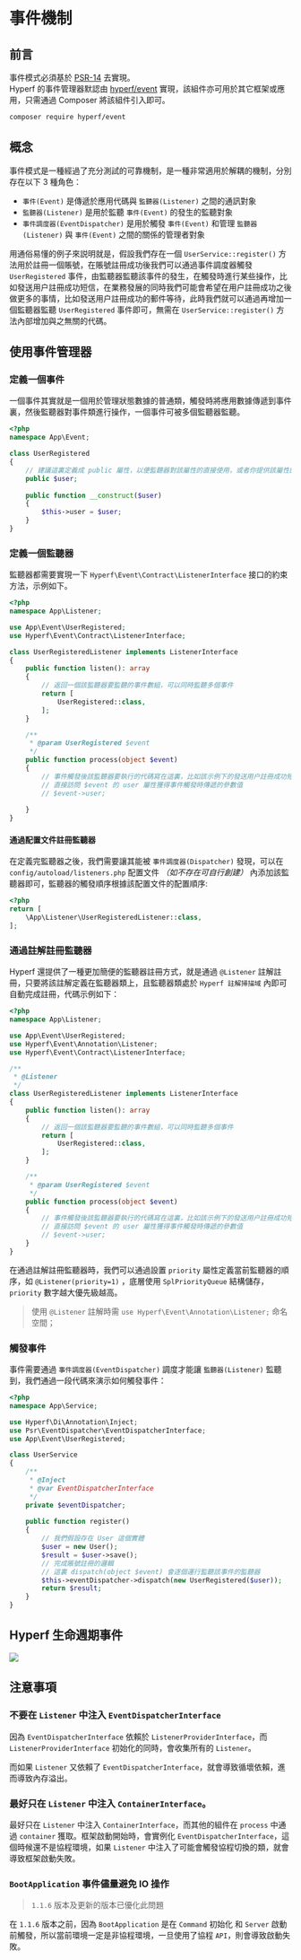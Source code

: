 # 事件機制

## 前言

事件模式必須基於 [PSR-14](https://github.com/php-fig/fig-standards/blob/master/accepted/PSR-14-event-dispatcher.md) 去實現。   
Hyperf 的事件管理器默認由 [hyperf/event](https://github.com/hyperf/event) 實現，該組件亦可用於其它框架或應用，只需通過 Composer 將該組件引入即可。

```bash
composer require hyperf/event
```

## 概念

事件模式是一種經過了充分測試的可靠機制，是一種非常適用於解耦的機制，分別存在以下 3 種角色：

- `事件(Event)` 是傳遞於應用代碼與 `監聽器(Listener)` 之間的通訊對象
- `監聽器(Listener)` 是用於監聽 `事件(Event)` 的發生的監聽對象
- `事件調度器(EventDispatcher)` 是用於觸發 `事件(Event)` 和管理 `監聽器(Listener)` 與 `事件(Event)` 之間的關係的管理者對象

用通俗易懂的例子來説明就是，假設我們存在一個 `UserService::register()` 方法用於註冊一個賬號，在賬號註冊成功後我們可以通過事件調度器觸發 `UserRegistered` 事件，由監聽器監聽該事件的發生，在觸發時進行某些操作，比如發送用户註冊成功短信，在業務發展的同時我們可能會希望在用户註冊成功之後做更多的事情，比如發送用户註冊成功的郵件等待，此時我們就可以通過再增加一個監聽器監聽 `UserRegistered` 事件即可，無需在 `UserService::register()` 方法內部增加與之無關的代碼。

## 使用事件管理器

### 定義一個事件

一個事件其實就是一個用於管理狀態數據的普通類，觸發時將應用數據傳遞到事件裏，然後監聽器對事件類進行操作，一個事件可被多個監聽器監聽。

```php
<?php
namespace App\Event;

class UserRegistered
{
    // 建議這裏定義成 public 屬性，以便監聽器對該屬性的直接使用，或者你提供該屬性的 Getter
    public $user;
    
    public function __construct($user)
    {
        $this->user = $user;    
    }
}
```

### 定義一個監聽器

監聽器都需要實現一下 `Hyperf\Event\Contract\ListenerInterface` 接口的約束方法，示例如下。

```php
<?php
namespace App\Listener;

use App\Event\UserRegistered;
use Hyperf\Event\Contract\ListenerInterface;

class UserRegisteredListener implements ListenerInterface
{
    public function listen(): array
    {
        // 返回一個該監聽器要監聽的事件數組，可以同時監聽多個事件
        return [
            UserRegistered::class,
        ];
    }

    /**
     * @param UserRegistered $event
     */
    public function process(object $event)
    {
        // 事件觸發後該監聽器要執行的代碼寫在這裏，比如該示例下的發送用户註冊成功短信等
        // 直接訪問 $event 的 user 屬性獲得事件觸發時傳遞的參數值
        // $event->user;
        
    }
}
```

#### 通過配置文件註冊監聽器

在定義完監聽器之後，我們需要讓其能被 `事件調度器(Dispatcher)` 發現，可以在 `config/autoload/listeners.php` 配置文件 *（如不存在可自行創建）* 內添加該監聽器即可，監聽器的觸發順序根據該配置文件的配置順序:

```php
<?php
return [
    \App\Listener\UserRegisteredListener::class,
];
```

### 通過註解註冊監聽器

Hyperf 還提供了一種更加簡便的監聽器註冊方式，就是通過 `@Listener` 註解註冊，只要將該註解定義在監聽器類上，且監聽器類處於 `Hyperf 註解掃描域` 內即可自動完成註冊，代碼示例如下：

```php
<?php
namespace App\Listener;

use App\Event\UserRegistered;
use Hyperf\Event\Annotation\Listener;
use Hyperf\Event\Contract\ListenerInterface;

/**
 * @Listener 
 */
class UserRegisteredListener implements ListenerInterface
{
    public function listen(): array
    {
        // 返回一個該監聽器要監聽的事件數組，可以同時監聽多個事件
        return [
            UserRegistered::class,
        ];
    }

    /**
     * @param UserRegistered $event
     */
    public function process(object $event)
    {
        // 事件觸發後該監聽器要執行的代碼寫在這裏，比如該示例下的發送用户註冊成功短信等
        // 直接訪問 $event 的 user 屬性獲得事件觸發時傳遞的參數值
        // $event->user;
    }
}
```

在通過註解註冊監聽器時，我們可以通過設置 `priority` 屬性定義當前監聽器的順序，如 `@Listener(priority=1)` ，底層使用 `SplPriorityQueue` 結構儲存，`priority` 數字越大優先級越高。

> 使用 `@Listener` 註解時需 `use Hyperf\Event\Annotation\Listener;` 命名空間；  

### 觸發事件

事件需要通過 `事件調度器(EventDispatcher)` 調度才能讓 `監聽器(Listener)` 監聽到，我們通過一段代碼來演示如何觸發事件：

```php
<?php
namespace App\Service;

use Hyperf\Di\Annotation\Inject;
use Psr\EventDispatcher\EventDispatcherInterface;
use App\Event\UserRegistered; 

class UserService
{
    /**
     * @Inject 
     * @var EventDispatcherInterface
     */
    private $eventDispatcher;
    
    public function register()
    {
        // 我們假設存在 User 這個實體
        $user = new User();
        $result = $user->save();
        // 完成賬號註冊的邏輯
        // 這裏 dispatch(object $event) 會逐個運行監聽該事件的監聽器
        $this->eventDispatcher->dispatch(new UserRegistered($user));
        return $result;
    }
}
```

## Hyperf 生命週期事件

![](imgs/hyperf-events.svg)

## 注意事項

### 不要在 `Listener` 中注入 `EventDispatcherInterface`

因為 `EventDispatcherInterface` 依賴於 `ListenerProviderInterface`，而 `ListenerProviderInterface` 初始化的同時，會收集所有的 `Listener`。

而如果 `Listener` 又依賴了 `EventDispatcherInterface`，就會導致循壞依賴，進而導致內存溢出。

### 最好只在 `Listener` 中注入 `ContainerInterface`。

最好只在 `Listener` 中注入 `ContainerInterface`，而其他的組件在 `process` 中通過 `container` 獲取。框架啟動開始時，會實例化 `EventDispatcherInterface`，這個時候還不是協程環境，如果 `Listener` 中注入了可能會觸發協程切換的類，就會導致框架啟動失敗。

### `BootApplication` 事件儘量避免 IO 操作 

> `1.1.6` 版本及更新的版本已優化此問題

在 `1.1.6` 版本之前，因為 `BootApplication` 是在 `Command` 初始化 和 `Server` 啟動前觸發，所以當前環境一定是非協程環境，一旦使用了協程 `API`，則會導致啟動失敗。

